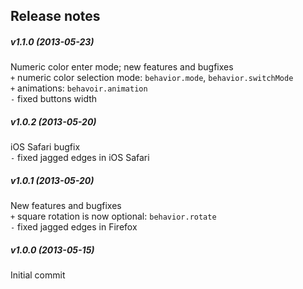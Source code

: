 Release notes
-------------
##### v1.1.0 (2013-05-23)
Numeric color enter mode; new features and bugfixes  
`+` numeric color selection mode: `behavior.mode`, `behavior.switchMode`  
`+` animations: `behavoir.animation`  
`-` fixed buttons width  

##### v1.0.2 (2013-05-20)
iOS Safari bugfix  
`-` fixed jagged edges in iOS Safari  

##### v1.0.1 (2013-05-20)
New features and bugfixes  
`+` square rotation is now optional: `behavior.rotate`  
`-` fixed jagged edges in Firefox  

##### v1.0.0 (2013-05-15)
Initial commit
